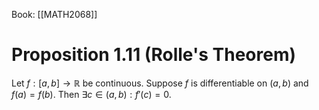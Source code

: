 Book: [[MATH2068]]
# Proposition 1.11 (Rolle's Theorem)
Let $f:[a,b]\to \mathbb{R}$ be continuous.
Suppose $f$ is differentiable on $(a,b)$ and $f(a)=f(b)$.
Then $\exists c\in(a,b):f'(c)=0$.